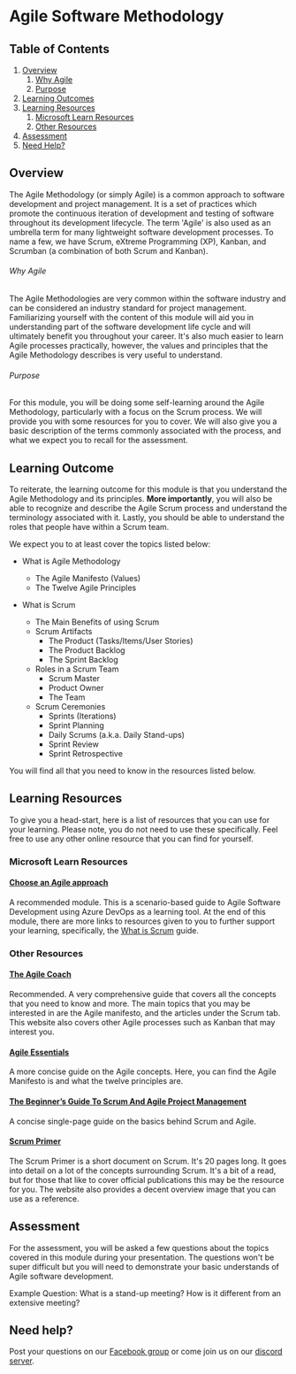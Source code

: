 # Agile Software Methodology

## Table of Contents
1. [Overview](#overview)
   1. [Why Agile](#why-agile)
   1. [Purpose](#purpose)
2. [Learning Outcomes](#learning-outcome)
3. [Learning Resources](#learning-resources)
   1. [Microsoft Learn Resources](#microsoft-learn-resources)
   2. [Other Resources](#other-resources)
4. [Assessment](#assessment)
5. [Need Help?](#need-help)

## Overview

The Agile Methodology (or simply Agile) is a common approach to software development and project management. It is a set of practices which promote the continuous iteration of development and testing of software throughout its development lifecycle. The term 'Agile' is also used as an umbrella term for many lightweight software development processes. To name a few, we have Scrum, eXtreme Programming (XP), Kanban, and Scrumban (a combination of both Scrum and Kanban).

###### Why Agile
The Agile Methodologies are very common within the software industry and can be considered an industry standard for project management. Familiarizing yourself with the content of this module will aid you in understanding part of the software development life cycle and will ultimately benefit you throughout your career. It's also much easier to learn Agile processes practically, however, the values and principles that the Agile Methodology describes is very useful to understand.

###### Purpose
For this module, you will be doing some self-learning around the Agile Methodology, particularly with a focus on the Scrum process. We will provide you with some resources for you to cover. We will also give you a basic description of the terms commonly associated with the process, and what we expect you to recall for the assessment.

## Learning Outcome

To reiterate, the learning outcome for this module is that you understand the Agile Methodology and its principles. **More importantly**, you will also be able to recognize and describe the Agile Scrum process and understand the terminology associated with it. Lastly, you should be able to understand the roles that people have within a Scrum team.

We expect you to at least cover the topics listed below:

- What is Agile Methodology
  - The Agile Manifesto (Values)
  - The Twelve Agile Principles

- What is Scrum
  - The Main Benefits of using Scrum
  - Scrum Artifacts
    - The Product (Tasks/Items/User Stories)
    - The Product Backlog
    - The Sprint Backlog
  - Roles in a Scrum Team
    - Scrum Master
    - Product Owner
    - The Team 
  - Scrum Ceremonies
    - Sprints (Iterations)
    - Sprint Planning
    - Daily Scrums (a.k.a. Daily Stand-ups)
    - Sprint Review
    - Sprint Retrospective

You will find all that you need to know in the resources listed below.

## Learning Resources

To give you a head-start, here is a list of resources that you can use for your learning. Please note, you do not need to use these specifically. Feel free to use any other online resource that you can find for yourself. 

### Microsoft Learn Resources

#### [Choose an Agile approach](https://docs.microsoft.com/en-us/learn/modules/choose-an-agile-approach/)

A recommended module. This is a scenario-based guide to Agile Software Development using Azure DevOps as a learning tool. At the end of this module, there are more links to resources given to you to further support your learning, specifically, the [What is Scrum](https://docs.microsoft.com/en-us/azure/devops/learn/agile/what-is-scrum) guide. 

### Other Resources

#### [The Agile Coach](https://www.atlassian.com/agile)

Recommended. A very comprehensive guide that covers all the concepts that you need to know and more. The main topics that you may be interested in are the Agile manifesto, and the articles under the Scrum tab. This website also covers other Agile processes such as Kanban that may interest you.

#### [Agile Essentials](https://www.agilealliance.org/agile-essentials/)

A more concise guide on the Agile concepts. Here, you can find the Agile Manifesto is and what the twelve principles are.

#### [The Beginner’s Guide To Scrum And Agile Project Management](https://blog.trello.com/beginners-guide-scrum-and-agile-project-management)

A concise single-page guide on the basics behind Scrum and Agile.

#### [Scrum Primer](https://scrumprimer.org/)

The Scrum Primer is a short document on Scrum. It's 20 pages long. It goes into detail on a lot of the concepts surrounding Scrum. It's a bit of a read, but for those that like to cover official publications this may be the resource for you. The website also provides a decent overview image that you can use as a reference.

## Assessment
For the assessment, you will be asked a few questions about the topics covered in this module during your presentation. The questions won't be super difficult but you will need to demonstrate your basic understands of Agile software development.

Example Question: What is a stand-up meeting? How is it different from an extensive meeting?

## Need help?
Post your questions on our [Facebook group](https://aka.ms/nzmsa) or come join us on our [discord server](https://discord.gg/c4Y5SAZ).
